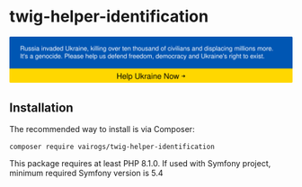 # twig-helper-identification

[![Stand With Ukraine](https://raw.githubusercontent.com/vshymanskyy/StandWithUkraine/main/banner2-direct.svg)](https://vshymanskyy.github.io/StandWithUkraine)

Installation
------------

The recommended way to install is via Composer:

```
composer require vairogs/twig-helper-identification
```

This package requires at least PHP 8.1.0. If used with Symfony project, minimum required Symfony version is 5.4
